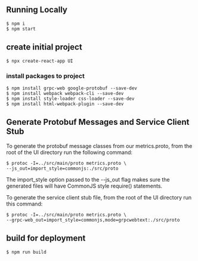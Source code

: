 ## Running Locally
```
$ npm i
$ npm start
```

## create initial project
```
$ npx create-react-app UI
```

### install packages to project
```
$ npm install grpc-web google-protobuf --save-dev
$ npm install webpack webpack-cli --save-dev
$ npm install style-loader css-loader --save-dev
$ npm install html-webpack-plugin --save-dev
```

## Generate Protobuf Messages and Service Client Stub
To generate the protobuf message classes from our metrics.proto, from the root of the UI  directory run the following command:

```
$ protoc -I=../src/main/proto metrics.proto \
--js_out=import_style=commonjs:./src/proto
```

The import_style option passed to the --js_out flag makes sure the generated files will have CommonJS style require() statements.

To generate the service client stub file, from the root of the UI directory run this command:
```
$ protoc -I=../src/main/proto metrics.proto \
--grpc-web_out=import_style=commonjs,mode=grpcwebtext:./src/proto
```

## build for deployment
```
$ npm run build
```


